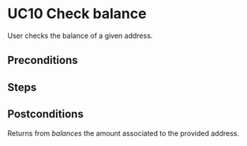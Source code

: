 # UC10 Check balance
User checks the balance of a given address.

## Preconditions

## Steps

## Postconditions
Returns from <i>balances</i> the amount associated to the provided address.
